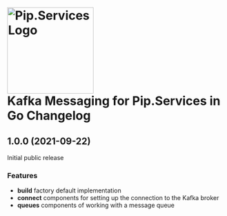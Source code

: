 # <img src="https://uploads-ssl.webflow.com/5ea5d3315186cf5ec60c3ee4/5edf1c94ce4c859f2b188094_logo.svg" alt="Pip.Services Logo" width="200"> <br/> Kafka Messaging for Pip.Services in Go Changelog

## <a name="1.0.0"></a> 1.0.0 (2021-09-22)

Initial public release

### Features
* **build** factory default implementation
* **connect** components for setting up the connection to the Kafka broker
* **queues** components of working with a message queue